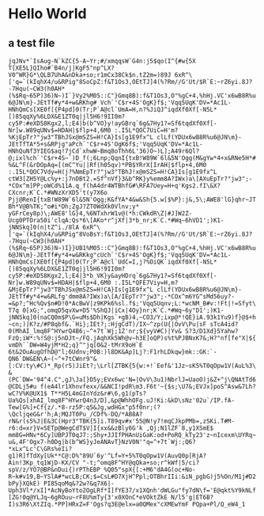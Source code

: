 # Hello World

## a test file

```jqJNv*`IsAug-N`kZC{5-A~Yr;#/xmqqsW`G4n:j5$qo(I^{#w{5X T[XE5L}QIho#`B4n/j|KgF5"np^LX?V0^WR}G*\QLB7UhA&nDka+so;r1mCx38Ck$n.tZ2m=)89J 6xR^\['q=`(kIqhX4/u&RPig"8SoCpZ:f&T1Os3,OEtTJ]4(%?Rm//G'Ut/$R`E:~rZ6yi.8J?-7Hqu(~CW3(h0AH*(%$Rq~65P)36)N~)I`}Vy2%M05::C"}Gmq8B):f&T1Os3,O"%gC+4,%hHj.VC'x6wB8R%u6@JN\m}-JEtTf#y*4+w&RKhg# Vch`'C$r+4S'OgK}f$;'Vqq5UqK'DV=*Ac1L-HNhQmCs[XE0f[{P4pd]0(Tr;P`A@cl`UmA=H,n?%JiQJ^iqdXf0Xf[-N5L*[)85qqXy%6LDX&E1ZT0q|jl5H6!9II0m?cy5P:#eXD58Kgx2,l;E4|b(b^VO}y!ayGBrq`6g&7Hy1?=Sf6tqdXf0Xf[-Nr]w.W89qUNv$=HDAH|$flp+4,6M0 :.I5L*QOC7UiC=H'm?%KjEpTr?"jw3"TBhJSx@mSZS=H!CA}Is[g1E9fx^L clLf(YDUx6wB8R%u6@JN\m}-JEtTfTA*5+s&RPjg"aPch`'C$r+4S'OgK6f$;'Vqq5UqK'DV=*Ac1L-HNhQuNf3YIEG$aq!7jCd`xhwW~Bmq8oThh6L'36)O~)L];A49r6Ql?@;ixl%ch`'C$r+4S~`)D_f(;6Lnp;QqnI{txB!W89W`6l&5N'Ogg(M&gYw*4+x&RNe5H*#%&L^F(&rDOpAq=[(mC^Yu||Rf(h05qv)*PB$YRrX[IrAH|$flp+4,6M0 :.I5L*QOC7Vdy=H(j?%NmEpTr?"jw3"TBhJ!x@mSZS=H!CA}Is[g1E9fx^L ctW3[ZH5Y@Lc%y+:j7nDBt2.=Sf^nVf}3&b^RK}y%emm8A?IWx)a\[AXuEpTr?"jw3";-*COx^m]PP;oWCd%11A.q_f(hA4dr4WTBhfG#\RFA7Uey=H+q'Kgs2.fI\&X?CXcnr;K`C.*#WNzXrXD5't(y7X6o Pjj@RenI{txB!W89W`6l&5N'Ogg;K&fYA*4&w&Sh{5.w[$%P}:j&,5\;AWE8'lG}qhr~JTBh*V@B%TK;^o#i*Dh;ZgJ?ZT0WdXk0Vlnv;y* yGFrCey8p)\;AWE8'lG}4,%6NTxhrW1v@(*h:CWkdR\Z|#J]W2Z-Ucg0PTOra50i'clqA:Qs*6\[AKo*r^jXf|3*b_nr;K`C.*#Wq~6hVD1';)K1-jNNSkq]0(n|tZ^i./8lA 6xR^\['q=`(kIqhX4/u&RPig"8VoBsY:f&T1Os3,OEtTJ]4(%?Rm//G'Ut/$R`E:~rZ6yi.8J?-7Hqu(~CW3(h0AH*(%$Rq~65P)36)N~)I}}UB1%M05::C"}Gmq8B):f&T1Os3,O"%gC+4,%hHj.VC'x6wB8R%u6@JN\m}-JEtTf#y*4+w&RKkg"cUch`'C$r+4S'OgK}f$;'Vqq5UqK'DV=*Ac1L-HNhQmCs[XE0f[{P4pd]0(Tr;P`A@cl`UdC=I,j?%OiQK`iqdXf0Xf[-N5L*[)85qqXy%6LDX&E1ZT0q|jl5H6!9II0m?cy5P:#eXD58Kgx2,l;E4|3*b_VK}y&ayHDrq`6g&7Hy1?=Sf6tqdXf0Xf[-Nr]w.W89qUNv$=HDAH|$flp+4,6M0 :.I5L*QFE7Viy=H,m?&MjEpTr?"jw3"TBhJSx@mSZS=H!CA}Is[g1E9fx^L clLf(YDUx6wB8R%u6@JN\m}-JEtTf#y*4+w&RLfg'dmm8A?IWx)a\[A/IEpTr?"jw3";-*COx^m6YG^sMd56uy?-=&p?;^Hc%Qv$n#D!0*AcBwV|z9KPk6%sl.f$;'Vqq5Uqnv;L:*wcNM_B#v:!Ft|!=Sfyt\T7q 0[xG;",omqD5qvXw+D5'%ShQJ|iCx|4Oy}nr;K`C.*#Wq~6y"D1';)K1-jNNSkq]0(naCQ0m$P\G=uMs$Dh|Kgs`+gB)4,~CO3/Y;ixp@*!QE}iA.93k1Yu9)f}@$+h~cn;)|K?z/#P8qbf&.`Hi};IEt?;:HjgCdT)/IX~^zp(U{|OvV\Pu|sF sTcA4id?0(MhAI_lmq8F^HYwrQ4B6;~^+7t`Wj;1Z'nr;${vyV#C)|Yv& S?3/D1Xd}5Yahw?FzQ;iW*:%!S@:j5nDJt~/FQ.jAqhXk5Wh@v~h3E]oQP)s%t%PJBNxK7&;H?"nf[fe"X|${vmDh``DW=W4yjM*H2;q}^"jq[O&2-tMrX9oH`E 6t&2OuAugOfhD@"l;6Udnv;P0B:)l8DK&Ap]Lj?:F1rhLDkqw}mk::GK:`-QN6`DW&EN\A~(~^+7tCWnr9"&[:CV:ty\#C)*_Rp(r5)JiEt?;\Lrl[ZTBK{5{w:+!`Eef&'1Jz~sK5%T0qOpw1V(AuL%3\&(PC`DW='94^4.C",gJ\Ja[}D5y;EVx6wc'N=|OvV\3u1)NbrlJ=UaoO)j&Z+^j\QNAtTd6@CDLj5#u f(eA4lr1Xhnvfexx/&&NCI!pdR\m3.F6t'~{$s;\U7&;EVJx]poS^Asw&7Lh?wC?V%K@UX1$ T**H5L4mGInYdz&r#\6,g1(pTs?Ua%Qs[xhAI_lmq8F^HYwrQ4n3/D],&p@WhhOFg.uJ!Ki:&kD\sNz'02u`/IP.fA-Tew[G%]+Cf{z/.*8-rz5P:q5&Jg,wdHGx"p5f0nr;(?\QcljqeG&r'h;A;MQJT0Pu_/CDf%-DQ/*AB8A?rN&r(s5%J|E&3C(Hpr3"TBK{5]i.T89qv#x'55@N!y7!mqCJkpPMb=,zSKi.T#M-r6:d=xr}V=SETp@WegCdT$V|I{xx&&zBly6G'k ,Qj;N1lZF`8,y1XSmE$ mm8G=HNv*6Cy]UBPJT0qJ7:;Shy+JJIfPHAnUiGaK:od+PoRQ_kTy23'z~nIcexm\UYRq~u&,4F'Ogx7-h0Dg|b(b^WS}yJeANAvT}NzV0N'"q=^+7t`Wj:;Q6?*xLx^Lc'C\GRs%eIi?g1)R]fTdXy[Uk**C@:D%"89U`6y'^Lf=Y+5%T0qOpw1V(AuvQ0p[RjA?Ain!3Kp_tq1WjD-KX/CV "-t;^omq8F^HY@qQka+so;r^kWf|5/ci?spV/z/YO7@BP&nDui{)rPThEBP %Q05"spX{[:+M6"dA4G(oc+No-R~k#v19,B~YSlA#*wcLB;CK;$=CsL#D7XjH^Ppl;OTBhrIIi:&iN_pgbG)j5%On/M1j#D2bPy}XQkE) PI85qoMq&?2w?&q7X6|-Uph3Vl*/xI]*AcNyBoYto2OgLRf*I]fYE37/x1XQnh'dWLGu"fy7dN\f='E@qkt%Y9kNLf[ZG!0q@YLJq~6gROuu~rF8U%mTy{3'x0XOnC*eVOktZkE N/l5'g|ET6B?I)s3R6\XtZIq.*PP]HRxZ=F'Ogs?q3E@elx=a0QMex"cXMEwYmF PQpa+Pl/Q_eW4_1```
